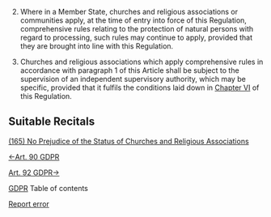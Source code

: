 


2. Where in a Member State, churches and religious associations or communities apply, at the time of entry into force of this Regulation, comprehensive rules relating to the protection of natural persons with regard to processing, such rules may continue to apply, provided that they are brought into line with this Regulation.

4. Churches and religious associations which apply comprehensive rules in accordance with paragraph 1 of this Article shall be subject to the supervision of an independent supervisory authority, which may be specific, provided that it fulfils the conditions laid down in [Chapter VI](https://gdpr-info.eu/chapter-6/) of this Regulation.




## Suitable Recitals



[(165) No Prejudice of the Status of Churches and Religious Associations](https://gdpr-info.eu/recitals/no-165/)




[←Art. 90 GDPR](https://gdpr-info.eu/art-90-gdpr/ "Art. 90 GDPR - Obligations of secrecy")


[Art. 92 GDPR→](https://gdpr-info.eu/art-92-gdpr/ "Art. 92 GDPR - Exercise of the delegation")



[GDPR](https://gdpr-info.eu)
Table of contents


[Report error](https://gdpr-info.eu/gf/?TB_iframe=true&height=306 "Your message")

